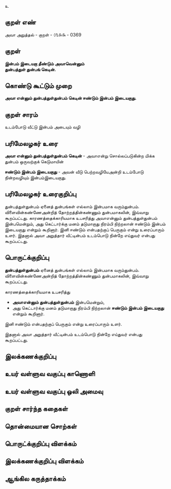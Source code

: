 உ

## குறள் எண் 

அவா அறுத்தல் - குறள் - ௦௩௬௯ - 0369  

## குறள் 

**இன்பம் இடையறா தீண்டும் அவாவென்னும்  
துன்பத்துள் துன்பங் கெடின்.**

## கொண்டு கூட்டும் முறை

**அவா என்னும் துன்பத்துள்துன்பம் கெடின் ஈண்டும் இன்பம் இடையறாது.**

## குறள் சாரம் 

உடம்போடு வீட்டு இன்பம் அடையும் வழி  

## பரிமேலழகர் உரை

**அவா என்னும் துன்பத்துள்துன்பம் கெடின்** - அவாஎன்று சொல்லப்படுகின்ற மிக்க துன்பம் ஒருவற்குக் கெடுமாயின்  

**ஈண்டும் இன்பம் இடையறாது** - அவன் வீடு பெற்றவழியேஅன்றி உடம்போடு நின்றவழியும் இன்பம்இடையறாது.  

## பரிமேலழகர் உரைகுறிப்பு   

துன்பத்துள்துன்பம் ஏனைத் துன்பங்கள் எல்லாம் இன்பமாக வரும்துன்பம். விளைவின்கண்ணேஅன்றித் தோற்றத்தின்கண்ணும் துன்பமாகலின், இவ்வாறு கூறப்பட்டது. காரணத்தைக்காரியமாக உபசரித்து அவாஎன்னும் துன்பத்துள்துன்பம் இன்பமென்றும், அது கெட்டார்க்கு மனம் தடுமாறாது நிரம்பி நிற்றலான் ஈண்டும் இன்பம் இடையறாது என்றும் கூறினார். இனி ஈண்டும் என்பதற்குப் பெருகும் என்று உரைப்பாரும் உளர். இதனால் அவா அறுத்தார் வீட்டின்பம் உடம்பொடு நின்றே எய்துவர் என்பது கூறப்பட்டது.  

## பொருட்க்குறிப்பு 

**துன்பத்துள்துன்பம்** ஏனைத் துன்பங்கள் எல்லாம் இன்பமாக வரும்துன்பம்.   
விளைவின்கண்ணேஅன்றித் தோற்றத்தின்கண்ணும் துன்பமாகலின், இவ்வாறு கூறப்பட்டது.  

காரணத்தைக்காரியமாக உபசரித்து   
* **அவாஎன்னும் துன்பத்துள்துன்பம்** இன்பமென்றும்,   
* அது கெட்டார்க்கு மனம் தடுமாறாது நிரம்பி நிற்றலான் **ஈண்டும் இன்பம் இடையறாது** என்றும் கூறினார்.   

இனி ஈண்டும் என்பதற்குப் பெருகும் என்று உரைப்பாரும் உளர்.  

இதனால் அவா அறுத்தார் வீட்டின்பம் உடம்பொடு நின்றே எய்துவர் என்பது கூறப்பட்டது.    

## இலக்கணக்குறிப்பு  


## உயர் வள்ளுவ வகுப்பு காணொளி


## உயர் வள்ளுவ வகுப்பு ஒலி அமைவு 

 
## குறள் சார்ந்த கதைகள் 


## தொன்மையான சொற்கள்


## பொருட்க்குறிப்பு விளக்கம்


## இலக்கணக்குறிப்பு விளக்கம்


## ஆங்கில கருத்தாக்கம் 


